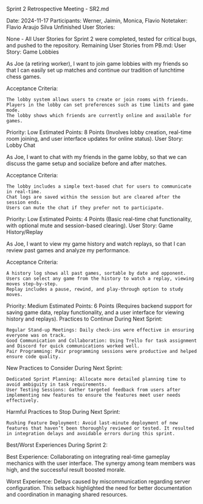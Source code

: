 Sprint 2 Retrospective Meeting - SR2.md

Date: 2024-11-17
Participants: Werner, Jaimin, Monica, Flavio
Notetaker: Flavio Araujo Silva
Unfinished User Stories:

None - All User Stories for Sprint 2 were completed, tested for critical bugs, and pushed to the repository.
Remaining User Stories from PB.md:
User Story: Game Lobbies

As Joe (a retiring worker), I want to join game lobbies with my friends so that I can easily set up matches and continue our tradition of lunchtime chess games.

Acceptance Criteria:

    The lobby system allows users to create or join rooms with friends.
    Players in the lobby can set preferences such as time limits and game mode.
    The lobby shows which friends are currently online and available for games.

Priority: Low
Estimated Points: 8 Points (Involves lobby creation, real-time room joining, and user interface updates for online status).
User Story: Lobby Chat

As Joe, I want to chat with my friends in the game lobby, so that we can discuss the game setup and socialize before and after matches.

Acceptance Criteria:

    The lobby includes a simple text-based chat for users to communicate in real-time.
    Chat logs are saved within the session but are cleared after the session ends.
    Users can mute the chat if they prefer not to participate.

Priority: Low
Estimated Points: 4 Points (Basic real-time chat functionality, with optional mute and session-based clearing).
User Story: Game History/Replay

As Joe, I want to view my game history and watch replays, so that I can review past games and analyze my performance.

Acceptance Criteria:

    A history log shows all past games, sortable by date and opponent.
    Users can select any game from the history to watch a replay, viewing moves step-by-step.
    Replay includes a pause, rewind, and play-through option to study moves.

Priority: Medium
Estimated Points: 6 Points (Requires backend support for saving game data, replay functionality, and a user interface for viewing history and replays).
Practices to Continue During Next Sprint:

    Regular Stand-up Meetings: Daily check-ins were effective in ensuring everyone was on track.
    Good Communication and Collaboration: Using Trello for task assignment and Discord for quick communications worked well.
    Pair Programming: Pair programming sessions were productive and helped ensure code quality.

New Practices to Consider During Next Sprint:

    Dedicated Sprint Planning: Allocate more detailed planning time to avoid ambiguity in task requirements.
    User Testing Sessions: Gather targeted feedback from users after implementing new features to ensure the features meet user needs effectively.

Harmful Practices to Stop During Next Sprint:

    Rushing Feature Deployment: Avoid last-minute deployment of new features that haven’t been thoroughly reviewed or tested. It resulted in integration delays and avoidable errors during this sprint.

Best/Worst Experiences During Sprint 2:

Best Experience:
Collaborating on integrating real-time gameplay mechanics with the user interface. The synergy among team members was high, and the successful result boosted morale.

Worst Experience:
Delays caused by miscommunication regarding server configuration. This setback highlighted the need for better documentation and coordination in managing shared resources.
